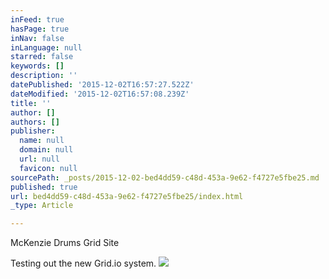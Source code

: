 ```yaml
---
inFeed: true
hasPage: true
inNav: false
inLanguage: null
starred: false
keywords: []
description: ''
datePublished: '2015-12-02T16:57:27.522Z'
dateModified: '2015-12-02T16:57:08.239Z'
title: ''
author: []
authors: []
publisher:
  name: null
  domain: null
  url: null
  favicon: null
sourcePath: _posts/2015-12-02-bed4dd59-c48d-453a-9e62-f4727e5fbe25.md
published: true
url: bed4dd59-c48d-453a-9e62-f4727e5fbe25/index.html
_type: Article

---
```

McKenzie Drums Grid Site

Testing out the new Grid.io system.
![](https://the-grid-user-content.s3-us-west-2.amazonaws.com/694254a1-acf4-4b22-bef3-8cf866b789a7.jpg)